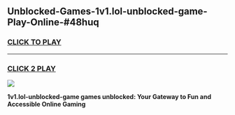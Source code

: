 
## Unblocked-Games-1v1.lol-unblocked-game-Play-Online-#48huq
<h3>
<a href="https://premium.freeplayer.one?title=1v1.lol-unblocked-game&ref=27F">CLICK TO PLAY</a></h3>
<hr>

<h3>
<a href="https://premium.freeplayer.one?title=1v1.lol-unblocked-game&ref=27F">CLICK 2 PLAY</a>
  
</h3>

<a href="https://premium.freeplayer.one?title=1v1.lol-unblocked-game&ref=27F"><img src="https://clearcache.store/games.png"></a>


**1v1.lol-unblocked-game games unblocked: Your Gateway to Fun and Accessible Online Gaming**
